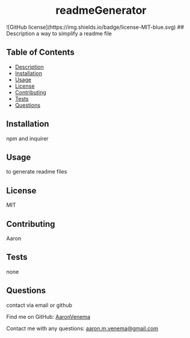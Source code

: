 
<h1 align="center">readmeGenerator</h1>
![GitHub license](https://img.shields.io/badge/license-MIT-blue.svg)
## Description
  a way to simplify a readme file

## Table of Contents
- [Description](#description)
- [Installation](#installation)
- [Usage](#usage)
- [License](#license)
- [Contributing](#contributing)
- [Tests](#tests)
- [Questions](#questions)

## Installation
  npm and inquirer

## Usage
  to generate readme files

## License
  MIT 
## Contributing
  Aaron
## Tests
  none
## Questions
  contact via email or github

Find me on GitHub: [AaronVenema](https://github.com/AaronVenema)

 Contact me with any questions: aaron.m.venema@gmail.com
